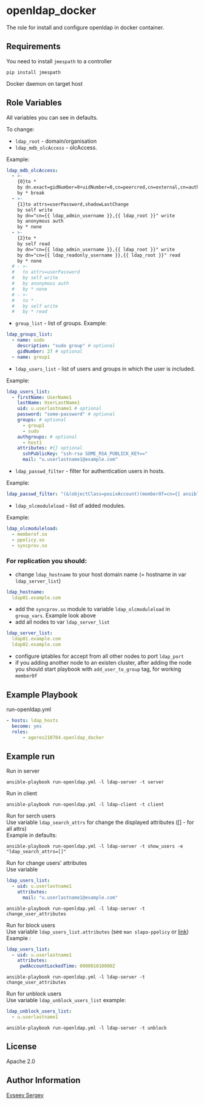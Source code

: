 openldap_docker
=========

The role for install and configure openldap in docker container.

Requirements
------------

You need to install `jmespath` to a controller
```
pip install jmespath
```
Docker daemon on target host

Role Variables
--------------

All variables you can see in defaults.

To change:
- `ldap_root` - domain/organisation
- `ldap_mdb_olcAccess` - olcAccess.

Example:
```yaml
ldap_mdb_olcAccess:
  - >-
    {0}to *
    by dn.exact=gidNumber=0+uidNumber=0,cn=peercred,cn=external,cn=auth manage
    by * break
  - >-
    {1}to attrs=userPassword,shadowLastChange
    by self write
    by dn="cn={{ ldap_admin_username }},{{ ldap_root }}" write
    by anonymous auth
    by * none
  - >-
    {2}to *
    by self read
    by dn="cn={{ ldap_admin_username }},{{ ldap_root }}" write
    by dn="cn={{ ldap_readonly_username }},{{ ldap_root }}" read
    by * none
  # - >-
  #   to attrs=userPassword
  #   by self write
  #   by anonymous auth
  #   by * none
  # - >-
  #   to *
  #   by self write
  #   by * read
```
- `group_list` - list of groups. Example:
```yaml
ldap_groups_list:
  - name: sudo
    description: "sudo group" # optional
    gidNumber: 27 # optional
  - name: group1
```
- `ldap_users_list` - list of users and groups in which the user is included.

Example:
```yaml
ldap_users_list:
  - firstName: UserName1
    lastName: UserLastName1
    uid: u.userlastname1 # optional
    password: "some-password" # optional
    groups: # optional
      - group1
      - sudo
    authgroups: # optional
      - host1
    attributes: #{} optional
      sshPublicKey: "ssh-rsa SOME_RSA_PUBLICK_KEY=="
      mail: "u.userlastname1@example.com"
```
- `ldap_passwd_filter` - filter for authentication users in hosts.

Example:
```yml
ldap_passwd_filter: "(&(objectClass=posixAccount)(memberOf=cn={{ ansible_facts.hostname }},ou=authgroups,dc=example,dc=com))"
```
- `ldap_olcmoduleload` - list of added modules.

Example:
```yml
ldap_olcmoduleload:
  - memberof.so
  - ppolicy.so
  - syncprov.so
```
### For replication you should:
- change `ldap_hostname` to your host domain name (= hostname in var `ldap_server_list`)
```yml
ldap_hostname:
  ldap01.example.com
```
- add the `syncprov.so` module to variable `ldap_olcmoduleload` in `group_vars`. Example look above
- add all nodes to var `ldap_server_list`
```yml
ldap_server_list:
  ldap01.example.com
  ldap02.example.com
```
- configure iptables for accept from all other nodes to port `ldap_port`
- if you adding another node to an existen cluster, after adding the node you should start playbook with `add_user_to_group` tag, for working `memberOf`


Example Playbook
----------------

run-openldap.yml
```yaml
- hosts: ldap_hosts
  become: yes
  roles:
      - ageres210784.openldap_docker
```

Example run
-----------

Run in server
```
ansible-playbook run-openldap.yml -l ldap-server -t server
```
Run in client
```
ansible-playbook run-openldap.yml -l ldap-client -t client
```
Run for serch users  
Use variable `ldap_search_attrs` for change the displayed attributes ([] - for all attrs)  
Example in defaults:
```
ansible-playbook run-openldap.yml -l ldap-server -t show_users -e "ldap_search_attrs=[]"
```
Run for change users' attributes  
Use variable
```yaml
ldap_users_list:
  - uid: u.userlastname1
    attributes:
      mail: "u.userlastname1@example.com"
```
```
ansible-playbook run-openldap.yml -l ldap-server -t change_user_attributes
```
Run for block users  
Use variable `ldap_users_list.attributes` (see `man slapo-ppolicy` or [link](https://www.openldap.org/software/man.cgi?query=slapo-ppolicy&sektion=5&apropos=0&manpath=OpenLDAP+2.6-Release))  
Example :
```yaml
ldap_users_list:
  - uid: u.userlastname1
    attributes:
     pwdAccountLockedTime: 000001010000Z
```
```
ansible-playbook run-openldap.yml -l ldap-server -t change_user_attributes
```
Run for unblock users  
Use variable `ldap_unblock_users_list` example:
```yaml
ldap_unblock_users_list:
  - u.userlastname1
```
```
ansible-playbook run-openldap.yml -l ldap-server -t unblock
```

License
-------

Apache 2.0

Author Information
------------------

[Evseev Sergey](https://github.com/Ageres210784)
